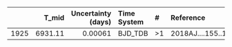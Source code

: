 |      |   T_mid |   Uncertainty (days) | Time System   | #   | Reference           |
|-----:|--------:|---------------------:|:--------------|:----|:--------------------|
| 1925 | 6931.11 |              0.00061 | BJD_TDB       | >1  | 2018AJ....155..112B |